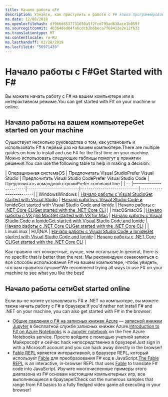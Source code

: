 ```yaml
---
title: Начало работы сF#
description: Узнайте, как приступить к работе с F# языка программирования.
ms.date: 12/08/2018
ms.openlocfilehash: df966d6537731650a5f2fcd795ad638ace1b059f
ms.sourcegitcommit: 40364ded04fa6cdcb2b6beca7f68412e2e12f633
ms.translationtype: MT
ms.contentlocale: ru-RU
ms.lasthandoff: 02/28/2019
ms.locfileid: "56971420"
---
```

# <a name="get-started-with-f"></a><span data-ttu-id="b8c03-103">Начало работы с F\#</span><span class="sxs-lookup"><span data-stu-id="b8c03-103">Get Started with F\#</span></span>

<span data-ttu-id="b8c03-104">Вы можете начать работу с F# на вашем компьютере или в интерактивном режиме.</span><span class="sxs-lookup"><span data-stu-id="b8c03-104">You can get started with F# on your machine or online.</span></span>

## <a name="get-started-on-your-machine"></a><span data-ttu-id="b8c03-105">Начало работы на вашем компьютере</span><span class="sxs-lookup"><span data-stu-id="b8c03-105">Get started on your machine</span></span>

<span data-ttu-id="b8c03-106">Существует несколько руководства о том, как установить и использовать F# в первый раз на вашем компьютере.</span><span class="sxs-lookup"><span data-stu-id="b8c03-106">There are multiple guides on how to install and use F# for the first time on your machine.</span></span>  <span data-ttu-id="b8c03-107">Можно использовать следующие таблицы помогут в принятии решения:</span><span class="sxs-lookup"><span data-stu-id="b8c03-107">You can use the following table to help in making a decision:</span></span>

| <span data-ttu-id="b8c03-108">Операционная система</span><span class="sxs-lookup"><span data-stu-id="b8c03-108">OS</span></span> | <span data-ttu-id="b8c03-109">Предпочитать Visual Studio</span><span class="sxs-lookup"><span data-stu-id="b8c03-109">Prefer Visual Studio</span></span> | <span data-ttu-id="b8c03-110">Предпочитать Visual Studio Code</span><span class="sxs-lookup"><span data-stu-id="b8c03-110">Prefer Visual Studio Code</span></span> | <span data-ttu-id="b8c03-111">Предпочитать командной строки</span><span class="sxs-lookup"><span data-stu-id="b8c03-111">Prefer command line</span></span> |
| -- |------------------------|--------------------------|-----------------------------|-------------------------|
| <span data-ttu-id="b8c03-112">Windows</span><span class="sxs-lookup"><span data-stu-id="b8c03-112">Windows</span></span> | [<span data-ttu-id="b8c03-113">Начало работы с Visual Studio</span><span class="sxs-lookup"><span data-stu-id="b8c03-113">Get started with Visual Studio</span></span>](get-started-visual-studio.md) | [<span data-ttu-id="b8c03-114">Начало работы с Visual Studio Code и Ionide</span><span class="sxs-lookup"><span data-stu-id="b8c03-114">Get started with Visual Studio Code and Ionide</span></span>](get-started-vscode.md) | [<span data-ttu-id="b8c03-115">Начало работы с .NET Core CLI</span><span class="sxs-lookup"><span data-stu-id="b8c03-115">Get started with the .NET Core CLI</span></span>](get-started-command-line.md) |
| <span data-ttu-id="b8c03-116">macOS</span><span class="sxs-lookup"><span data-stu-id="b8c03-116">macOS</span></span> | [<span data-ttu-id="b8c03-117">Начало работы с VS для Mac</span><span class="sxs-lookup"><span data-stu-id="b8c03-117">Get started with VS for Mac</span></span>](get-started-with-visual-studio-for-mac.md) | [<span data-ttu-id="b8c03-118">Начало работы с Visual Studio Code и Ionide</span><span class="sxs-lookup"><span data-stu-id="b8c03-118">Get started with Visual Studio Code and Ionide</span></span>](get-started-vscode.md) | [<span data-ttu-id="b8c03-119">Начало работы с .NET Core CLI</span><span class="sxs-lookup"><span data-stu-id="b8c03-119">Get started with the .NET Core CLI</span></span>](get-started-command-line.md) |
| <span data-ttu-id="b8c03-120">Linux</span><span class="sxs-lookup"><span data-stu-id="b8c03-120">Linux</span></span> | <span data-ttu-id="b8c03-121">Н/Д</span><span class="sxs-lookup"><span data-stu-id="b8c03-121">N/A</span></span> | [<span data-ttu-id="b8c03-122">Начало работы с Visual Studio Code и Ionide</span><span class="sxs-lookup"><span data-stu-id="b8c03-122">Get started with Visual Studio Code and Ionide</span></span>](get-started-vscode.md) | [<span data-ttu-id="b8c03-123">Начало работы с .NET Core CLI</span><span class="sxs-lookup"><span data-stu-id="b8c03-123">Get started with the .NET Core CLI</span></span>](get-started-command-line.md) |

<span data-ttu-id="b8c03-124">Как правило нет конкретные, лучше, чем остальные.</span><span class="sxs-lookup"><span data-stu-id="b8c03-124">In general, there is no specific that is better than the rest.</span></span> <span data-ttu-id="b8c03-125">Мы рекомендуем ознакомиться с все способы использования F# на вашем компьютере, чтобы увидеть, что вам нравится лучшие!</span><span class="sxs-lookup"><span data-stu-id="b8c03-125">We recommend trying all ways to use F# on your machine to see what you like the best!</span></span>

## <a name="get-started-online"></a><span data-ttu-id="b8c03-126">Начало работы сети</span><span class="sxs-lookup"><span data-stu-id="b8c03-126">Get started online</span></span>

<span data-ttu-id="b8c03-127">Если вы не хотите устанавливать F# и .NET на компьютере, вы можете также начать работу с F# в браузере:</span><span class="sxs-lookup"><span data-stu-id="b8c03-127">If you'd rather not install F# and .NET on your machine, you can also get started with F# in the browser:</span></span>

* <span data-ttu-id="b8c03-128">[Общие сведения о F# на записных книжек Azure](https://notebooks.azure.com/Microsoft/projects/2018-Intro-FSharp/html/Introduction%20to%20FSharp.ipynb) — [записной книжки Jupyter](https://jupyter.org/) в бесплатной службе записных книжек Azure.</span><span class="sxs-lookup"><span data-stu-id="b8c03-128">[Introduction to F# on Azure Notebooks](https://notebooks.azure.com/Microsoft/projects/2018-Intro-FSharp/html/Introduction%20to%20FSharp.ipynb) is a [Jupyter notebook](https://jupyter.org/) on the free Azure Notebooks service.</span></span> <span data-ttu-id="b8c03-129">Просто войдите с помощью учетной записи Майкрософт и сейчас hack непосредственно в браузере!</span><span class="sxs-lookup"><span data-stu-id="b8c03-129">Just sign in with a Microsoft account and you can hack away directly in the browser!</span></span>
* <span data-ttu-id="b8c03-130">[Fable REPL](https://fable.io/repl/) является интерактивной, в браузере REPL, который использует [Fable](https://fable.io/) для преобразования F# код в JavaScript.</span><span class="sxs-lookup"><span data-stu-id="b8c03-130">[The Fable REPL](https://fable.io/repl/) is an interactive, in-browser REPL that uses [Fable](https://fable.io/) to translate F# code into JavaScript.</span></span> <span data-ttu-id="b8c03-131">Изучите многочисленные примеры этого диапазона из F# основам настоящим компьютерных игр, все выполняющиеся в браузере!</span><span class="sxs-lookup"><span data-stu-id="b8c03-131">Check out the numerous samples that range from F# basics to a fully fledged video game all executing in your browser!</span></span>
